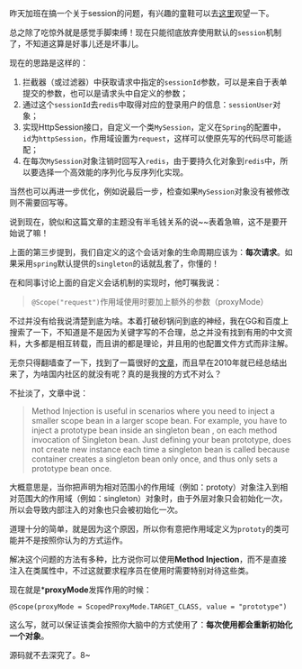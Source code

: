 昨天加班在搞一个关于session的问题，有兴趣的童鞋可以去[这里](http://segmentfault.com/q/1010000002406950)观望一下。

总之除了吃惊外就是感觉手脚束缚！现在只能彻底放弃使用默认的`session`机制了，不知道这算是好事儿还是坏事儿。

现在的思路是这样的：

1. 拦截器（或过滤器）中获取请求中指定的`sessionId`参数，可以是来自于表单提交的参数，也可以是请求头中自定义的参数；
2. 通过这个`sessionId`去`redis`中取得对应的登录用户的信息：`sessionUser`对象；
3. 实现HttpSession接口，自定义一个类`MySession`，定义在`Spring`的配置中，`id`为`httpSession`，作用域设置为`request`，这样可以使原先写的代码尽可能适配；
4. 在每次`MySession`对象注销时回写入`redis`，由于要持久化对象到`redis`中，所以要选择一个高效能的序列化与反序列化实现。

当然也可以再进一步优化，例如说最后一步，检查如果`MySession`对象没有被修改则不需要回写等。

说到现在，貌似和这篇文章的主题没有半毛钱关系的说~~表着急嘛，这不是要开始说了嘛！

上面的第三步提到，我们自定义的这个会话对象的生命周期应该为：**每次请求**。如果采用`spring`默认提供的`singleton`的话就乱套了，你懂的！

在和同事讨论上面的自定义会话机制的实现时，他叮嘱我说：

> `@Scope("request")`作用域使用时要加上额外的参数（proxyMode）

不过并没有给我说清楚到底为啥。本着打破砂锅问到底的神经，我在GG和百度上搜索了一下，不知道是不是因为关键字写的不合理，总之并没有找到有用的中文资料，大多都是相互转载，而且讲的都是理论，并且用的也配置文件方式而非注解。

无奈只得翻墙查了一下，找到了一篇很好的[文章](http://whyjava.wordpress.com/2010/10/30/spring-scoped-proxy-beans-an-alternative-to-method-injection/)，而且早在2010年就已经总结出来了，为啥国内社区的就没有呢？真的是我搜的方式不对么？

不扯淡了，文章中说：

> Method Injection is useful in scenarios where you need to inject a smaller scope bean in a larger scope bean.  For example, you have to inject a prototype bean inside an singleton bean , on each method invocation of Singleton bean. Just defining your bean prototype, does not create new instance each time a singleton bean is called because container creates a singleton bean only once, and thus only sets a prototype bean once. 

大概意思是，当你把声明为相对范围小的作用域（例如：prototy）对象注入到相对范围大的作用域（例如：singleton）对象时，由于外层对象只会初始化一次，所以会导致内部注入的对象也只会被初始化一次。

道理十分的简单，就是因为这个原因，所以你有意把作用域定义为`prototy`的类可能并不是按照你认为的方式运作。

解决这个问题的方法有多种，比方说你可以使用**Method Injection**，而不是直接注入在类属性中，不过这就要求程序员在使用时需要特别对待这些类。

现在就是***proxyMode**发挥作用的时候：

	@Scope(proxyMode = ScopedProxyMode.TARGET_CLASS, value = "prototype")

这么写，就可以保证该类会按照你大脑中的方式使用了：**每次使用都会重新初始化一个对象**。

源码就不去深究了。8~